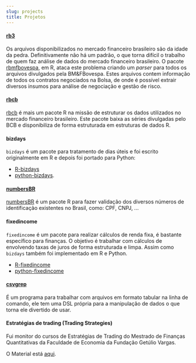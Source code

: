 ```yaml
---
slug: projects
title: Projetos
---
```


#### [rb3](https://github.com/wilsonfreitas/rb3)
Os arquivos disponibilizados no mercado financeiro brasileiro são da idade da pedra.
Definitivamente não há um padrão, o que torna difícil o trabalho de quem faz análise de dados do mercado financeiro brasileiro.
O pacote [rbmfbovespa](https://github.com/wilsonfreitas/rbmfbovespa), em R, ataca este problema criando um *parser*
para todos os arquivos divulgados pela BM&FBovespa.
Estes arquivos contem informação de todos os contratos negociados na Bolsa, de onde é possível extrair diversos insumos
para análise de negociação e gestão de risco.

#### [rbcb](https://github.com/wilsonfreitas/rbcb)
[rbcb](https://github.com/wilsonfreitas/rbcb) é mais um pacote R na missão de estruturar os dados utilizados no mercado
financeiro brasileiro.
Este pacote baixa as séries divulgadas pelo BCB e disponibiliza de forma estruturada em estruturas de dados R.

#### bizdays
`bizdays` é um pacote para tratamento de dias úteis e foi escrito originalmente em R e depois foi portado para Python:

- [R-bizdays](https://github.com/wilsonfreitas/R-bizdays)
- [python-bizdays](https://github.com/wilsonfreitas/bizdays).

#### [numbersBR](https://github.com/wilsonfreitas/numbersBR)
[numbersBR](https://github.com/wilsonfreitas/numbersBR) é um pacote R para fazer validação dos diversos números de
identificação existentes no Brasil, como: CPF, CNPJ, ...

#### fixedincome
`fixedincome` é um pacote para realizar cálculos de renda fixa, é bastante específico para finanças. O objetivo é trabalhar com cálculos de envolvendo taxas de juros de forma estruturada e limpa. Assim como `bizdays` também foi implementado em R e Python.

- [R-fixedincome](https://github.com/wilsonfreitas/R-fixedincome)
- [python-fixedincome](https://github.com/wilsonfreitas/python-fixedincome)

#### [csvgrep](http://wilsonfreitas.github.io/csvgrep)
É um programa para trabalhar com arquivos em formato tabular na linha de comando, ele tem uma DSL própria para a manipulação de dados o que torna ele divertido de usar.

#### Estratégias de trading (Trading Strategies)
Fui monitor do cursos de Estratégias de Trading do Mestrado de Finanças Quantitativas da Faculdade de Economia da Fundação Getúlio Vargas.

O Material está [aqui](http://wilsonfreitas.github.io/estrategias-de-trading/).

